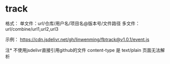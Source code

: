 # track

格式：
单文件：url/仓库/用户名/项目名@版本号/文件路径
多文件：url/combine/url1,url2,url3


示例：
https://cdn.jsdelivr.net/gh/linwenming/fbtrack@v1.0.1/event.js

注* 不使用jsdelivr直接引用github的文件  content-type 是 text/plain  页面无法解析
